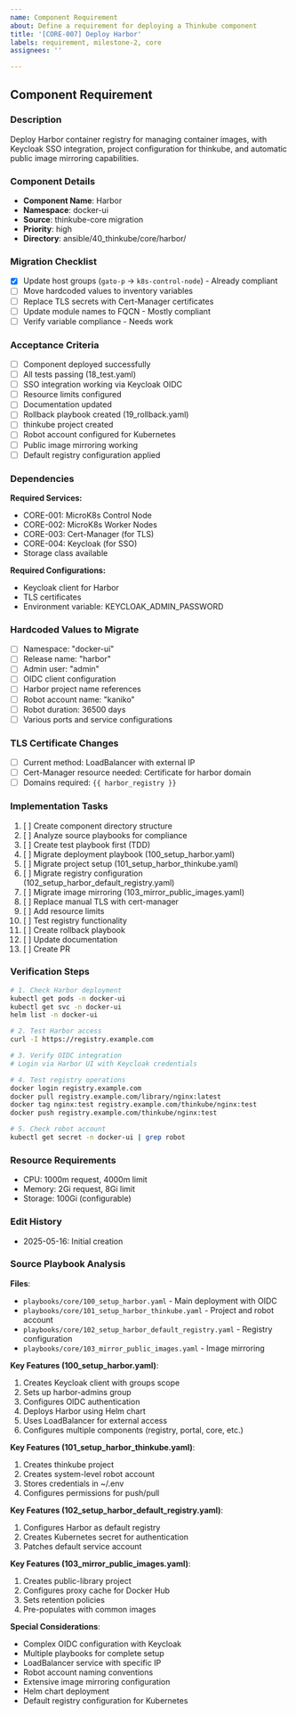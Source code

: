 ```yaml
---
name: Component Requirement
about: Define a requirement for deploying a Thinkube component
title: '[CORE-007] Deploy Harbor'
labels: requirement, milestone-2, core
assignees: ''

---
```


## Component Requirement

### Description
Deploy Harbor container registry for managing container images, with Keycloak SSO integration, project configuration for thinkube, and automatic public image mirroring capabilities.

### Component Details
- **Component Name**: Harbor
- **Namespace**: docker-ui
- **Source**: thinkube-core migration
- **Priority**: high
- **Directory**: ansible/40_thinkube/core/harbor/

### Migration Checklist
- [x] Update host groups (`gato-p` → `k8s-control-node`) - Already compliant
- [ ] Move hardcoded values to inventory variables
- [ ] Replace TLS secrets with Cert-Manager certificates
- [ ] Update module names to FQCN - Mostly compliant
- [ ] Verify variable compliance - Needs work

### Acceptance Criteria
- [ ] Component deployed successfully
- [ ] All tests passing (18_test.yaml)
- [ ] SSO integration working via Keycloak OIDC
- [ ] Resource limits configured
- [ ] Documentation updated
- [ ] Rollback playbook created (19_rollback.yaml)
- [ ] thinkube project created
- [ ] Robot account configured for Kubernetes
- [ ] Public image mirroring working
- [ ] Default registry configuration applied

### Dependencies
**Required Services:**
- CORE-001: MicroK8s Control Node
- CORE-002: MicroK8s Worker Nodes
- CORE-003: Cert-Manager (for TLS)
- CORE-004: Keycloak (for SSO)
- Storage class available

**Required Configurations:**
- Keycloak client for Harbor
- TLS certificates
- Environment variable: KEYCLOAK_ADMIN_PASSWORD

### Hardcoded Values to Migrate
<!-- List found during analysis -->
- [ ] Namespace: "docker-ui"
- [ ] Release name: "harbor"
- [ ] Admin user: "admin"
- [ ] OIDC client configuration
- [ ] Harbor project name references
- [ ] Robot account name: "kaniko"
- [ ] Robot duration: 36500 days
- [ ] Various ports and service configurations

### TLS Certificate Changes
- [ ] Current method: LoadBalancer with external IP
- [ ] Cert-Manager resource needed: Certificate for harbor domain
- [ ] Domains required: `{{ harbor_registry }}`

### Implementation Tasks
1. [ ] Create component directory structure
2. [ ] Analyze source playbooks for compliance
3. [ ] Create test playbook first (TDD)
4. [ ] Migrate deployment playbook (100_setup_harbor.yaml)
5. [ ] Migrate project setup (101_setup_harbor_thinkube.yaml)
6. [ ] Migrate registry configuration (102_setup_harbor_default_registry.yaml)
7. [ ] Migrate image mirroring (103_mirror_public_images.yaml)
8. [ ] Replace manual TLS with cert-manager
9. [ ] Add resource limits
10. [ ] Test registry functionality
11. [ ] Create rollback playbook
12. [ ] Update documentation
13. [ ] Create PR

### Verification Steps
```bash
# 1. Check Harbor deployment
kubectl get pods -n docker-ui
kubectl get svc -n docker-ui
helm list -n docker-ui

# 2. Test Harbor access
curl -I https://registry.example.com

# 3. Verify OIDC integration
# Login via Harbor UI with Keycloak credentials

# 4. Test registry operations
docker login registry.example.com
docker pull registry.example.com/library/nginx:latest
docker tag nginx:test registry.example.com/thinkube/nginx:test
docker push registry.example.com/thinkube/nginx:test

# 5. Check robot account
kubectl get secret -n docker-ui | grep robot
```

### Resource Requirements
- CPU: 1000m request, 4000m limit
- Memory: 2Gi request, 8Gi limit
- Storage: 100Gi (configurable)

### Edit History
<!-- Track significant changes to this issue -->
- 2025-05-16: Initial creation

### Source Playbook Analysis

**Files**:
- `playbooks/core/100_setup_harbor.yaml` - Main deployment with OIDC
- `playbooks/core/101_setup_harbor_thinkube.yaml` - Project and robot account
- `playbooks/core/102_setup_harbor_default_registry.yaml` - Registry configuration
- `playbooks/core/103_mirror_public_images.yaml` - Image mirroring

**Key Features (100_setup_harbor.yaml)**:
1. Creates Keycloak client with groups scope
2. Sets up harbor-admins group
3. Configures OIDC authentication
4. Deploys Harbor using Helm chart
5. Uses LoadBalancer for external access
6. Configures multiple components (registry, portal, core, etc.)

**Key Features (101_setup_harbor_thinkube.yaml)**:
1. Creates thinkube project
2. Creates system-level robot account
3. Stores credentials in ~/.env
4. Configures permissions for push/pull

**Key Features (102_setup_harbor_default_registry.yaml)**:
1. Configures Harbor as default registry
2. Creates Kubernetes secret for authentication
3. Patches default service account

**Key Features (103_mirror_public_images.yaml)**:
1. Creates public-library project
2. Configures proxy cache for Docker Hub
3. Sets retention policies
4. Pre-populates with common images

**Special Considerations**:
- Complex OIDC configuration with Keycloak
- Multiple playbooks for complete setup
- LoadBalancer service with specific IP
- Robot account naming conventions
- Extensive image mirroring configuration
- Helm chart deployment
- Default registry configuration for Kubernetes